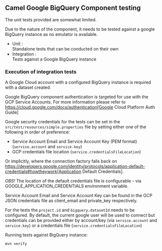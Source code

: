 ## Camel Google BigQuery Component testing

The unit tests provided are somewhat limited.

Due to the nature of the component, it needs to be tested against a google BigQuery instance as no
emulator is available.

* Unit : <br>
  Standalone tests that can be conducted on their own
* Integration : <br>
  Tests against a Google BigQuery instance

### Execution of integration tests

A Google Cloud account with a configured BigQuery instance is required with a dataset created.

Google BigQuery component authentication is targeted for use with the GCP Service Accounts.
For more information please refer to https://cloud.google.com/docs/authentication[Google Cloud Platform Auth Guide]

Google security credentials for the tests can be set in the `src/test/resources/simple.properties` file by setting
either one of the following in order of preference:

* Service Account Email and Service Account Key (PEM format) (`service.account` and `service.key`)
* GCP credentials file location (`service.credentialsFileLocation`)

Or implicitly, where the connection factory falls back on
https://developers.google.com/identity/protocols/application-default-credentials#howtheywork[Application Default Credentials].

*OBS!* The location of the default credentials file is configurable - via GOOGLE_APPLICATION_CREDENTIALS environment variable.

Service Account Email and Service Account Key can be found in the GCP JSON credentials file as client_email and private_key respectively.

For the tests the `project.id` and `bigquery.datasetId` needs to be configured. By default,
the current google user will be used to connect but credentials can be provided either by
account/key (via `service.account` and `service.key`) or a credentials file (`service.credentialsFileLocation`)

Running tests against BigQuery instance:

```
mvn verify
```
